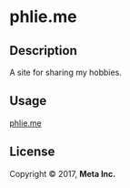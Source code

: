 # phlie.me
## Description

A site for sharing my hobbies.

## Usage

[phlie.me](http://www.phlie.me)

## License

Copyright © 2017, **Meta Inc.**
